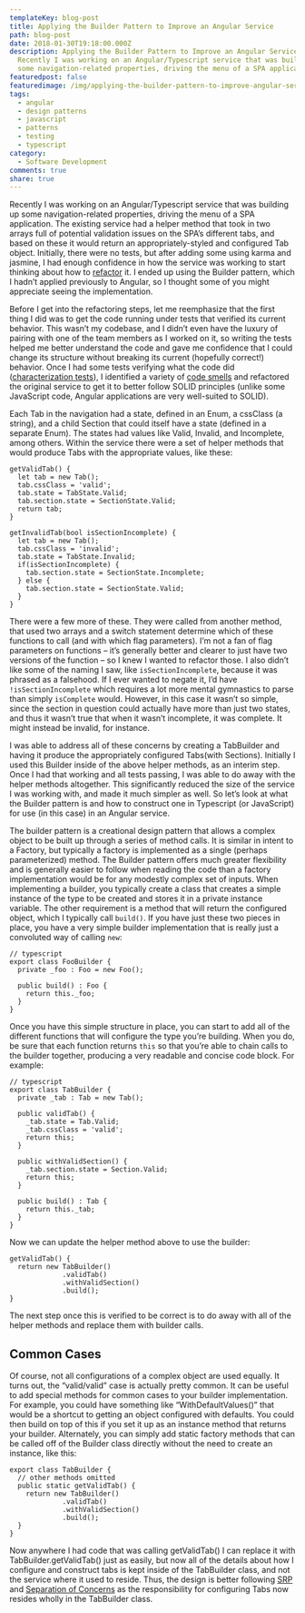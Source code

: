 ```yaml
---
templateKey: blog-post
title: Applying the Builder Pattern to Improve an Angular Service
path: blog-post
date: 2018-01-30T19:18:00.000Z
description: Applying the Builder Pattern to Improve an Angular Service.
  Recently I was working on an Angular/Typescript service that was building up
  some navigation-related properties, driving the menu of a SPA application.
featuredpost: false
featuredimage: /img/applying-the-builder-pattern-to-improve-angular-service.png
tags:
  - angular
  - design patterns
  - javascript
  - patterns
  - testing
  - typescript
category:
  - Software Development
comments: true
share: true
---
```

[](http://ardalis.com/wp-content/uploads/2018/01/angular-typescript.png)Recently I was working on an Angular/Typescript service that was building up some navigation-related properties, driving the menu of a SPA application. The existing service had a helper method that took in two arrays full of potential validation issues on the SPA’s different tabs, and based on these it would return an appropriately-styled and configured Tab object. Initially, there were no tests, but after adding some using karma and jasmine, I had enough confidence in how the service was working to start thinking about how to [refactor](https://www.pluralsight.com/courses/refactoring-fundamentals) it. I ended up using the Builder pattern, which I hadn’t applied previously to Angular, so I thought some of you might appreciate seeing the implementation.

Before I get into the refactoring steps, let me reemphasize that the first thing I did was to get the code running under tests that verified its current behavior. This wasn’t my codebase, and I didn’t even have the luxury of pairing with one of the team members as I worked on it, so writing the tests helped me better understand the code and gave me confidence that I could change its structure without breaking its current (hopefully correct!) behavior. Once I had some tests verifying what the code did ([characterization tests](https://en.wikipedia.org/wiki/Characterization_test)), I identified a variety of [code smells](http://deviq.com/code-smells/) and refactored the original service to get it to better follow SOLID principles (unlike some JavaScript code, Angular applications are very well-suited to SOLID).

Each Tab in the navigation had a state, defined in an Enum, a cssClass (a string), and a child Section that could itself have a state (defined in a separate Enum). The states had values like Valid, Invalid, and Incomplete, among others. Within the service there were a set of helper methods that would produce Tabs with the appropriate values, like these:

```
getValidTab() {
  let tab = new Tab();
  tab.cssClass = 'valid';
  tab.state = TabState.Valid;
  tab.section.state = SectionState.Valid;
  return tab;
}
 
getInvalidTab(bool isSectionIncomplete) {
  let tab = new Tab();
  tab.cssClass = 'invalid';
  tab.state = TabState.Invalid;
  if(isSectionIncomplete) {
    tab.section.state = SectionState.Incomplete;
  } else {
    tab.section.state = SectionState.Valid;
  }
}
```

There were a few more of these. They were called from another method, that used two arrays and a switch statement determine which of these functions to call (and with which flag parameters). I’m not a fan of flag parameters on functions – it’s generally better and clearer to just have two versions of the function – so I knew I wanted to refactor those. I also didn’t like some of the naming I saw, like `isSectionIncomplete`, because it was phrased as a falsehood. If I ever wanted to negate it, I’d have `!isSectionIncomplete` which requires a lot more mental gymnastics to parse than simply `isComplete` would. However, in this case it wasn’t so simple, since the section in question could actually have more than just two states, and thus it wasn’t true that when it wasn’t incomplete, it was complete. It might instead be invalid, for instance.

I was able to address all of these concerns by creating a TabBuilder and having it produce the appropriately configured Tabs(with Sections). Initially I used this Builder inside of the above helper methods, as an interim step. Once I had that working and all tests passing, I was able to do away with the helper methods altogether. This significantly reduced the size of the service I was working with, and made it much simpler as well. So let’s look at what the Builder pattern is and how to construct one in Typescript (or JavaScript) for use (in this case) in an Angular service.

The builder pattern is a creational design pattern that allows a complex object to be built up through a series of method calls. It is similar in intent to a Factory, but typically a factory is implemented as a single (perhaps parameterized) method. The Builder pattern offers much greater flexibility and is generally easier to follow when reading the code than a factory implementation would be for any modestly complex set of inputs. When implementing a builder, you typically create a class that creates a simple instance of the type to be created and stores it in a private instance variable. The other requirement is a method that will return the configured object, which I typically call `build()`. If you have just these two pieces in place, you have a very simple builder implementation that is really just a convoluted way of calling `new`:

```
// typescript
export class FooBuilder {
  private _foo : Foo = new Foo();

  public build() : Foo {
    return this._foo;
  }
}
```

Once you have this simple structure in place, you can start to add all of the different functions that will configure the type you’re building. When you do, be sure that each function returns `this` so that you’re able to chain calls to the builder together, producing a very readable and concise code block. For example:

```
// typescript
export class TabBuilder {
  private _tab : Tab = new Tab();

  public validTab() {
    _tab.state = Tab.Valid;
    _tab.cssClass = 'valid';
    return this;
  }

  public withValidSection() {
    _tab.section.state = Section.Valid;
    return this;
  }

  public build() : Tab {
    return this._tab;
  }
}
```

Now we can update the helper method above to use the builder:

```
getValidTab() {
  return new TabBuilder()
             .validTab()
             .withValidSection()
             .build();
}
```

The next step once this is verified to be correct is to do away with all of the helper methods and replace them with builder calls.

## Common Cases

Of course, not all configurations of a complex object are used equally. It turns out, the “valid/valid” case is actually pretty common. It can be useful to add special methods for common cases to your builder implementation. For example, you could have something like “WithDefaultValues()” that would be a shortcut to getting an object configured with defaults. You could then build on top of this if you set it up as an instance method that returns your builder. Alternately, you can simply add static factory methods that can be called off of the Builder class directly without the need to create an instance, like this:

```
export class TabBuilder {
  // other methods omitted
  public static getValidTab() {
    return new TabBuilder()
             .validTab()
             .withValidSection()
             .build();
  }
}
```

Now anywhere I had code that was calling getValidTab() I can replace it with TabBuilder.getValidTab() just as easily, but now all of the details about how I configure and construct tabs is kept inside of the TabBuilder class, and not the service where it used to reside. Thus, the design is better following [SRP](http://deviq.com/single-responsibility-principle/) and [Separation of Concerns](http://deviq.com/separation-of-concerns/) as the responsibility for configuring Tabs now resides wholly in the TabBuilder class.